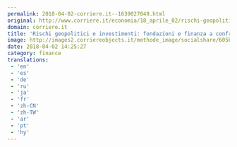 ```yaml
---
permalink: 2018-04-02-corriere.it--1639027049.html
original: http://www.corriere.it/economia/18_aprile_02/rischi-geopolitici-investimenti-fondazioni-finanza-confronto-1bb94a78-3666-11e8-a836-1a6391d71628.shtml
domain: corriere.it
title: 'Rischi geopolitici e investimenti: fondazioni e finanza a confronto'
image: http://images2.corriereobjects.it/methode_image/socialshare/605b4376-366a-11e8-a836-1a6391d71628.jpg
date: 2018-04-02 14:25:27
category: finance
translations: 
 - 'en'
 - 'es'
 - 'de'
 - 'ru'
 - 'ja'
 - 'fr'
 - 'zh-CN'
 - 'zh-TW'
 - 'ar'
 - 'pt'
 - 'hy'
---
```


